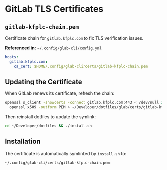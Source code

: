 # GitLab TLS Certificates

## `gitlab-kfplc-chain.pem`

Certificate chain for `gitlab.kfplc.com` to fix TLS verification issues.

**Referenced in:** `~/.config/glab-cli/config.yml`
```yaml
hosts:
  gitlab.kfplc.com:
    ca_cert: $HOME/.config/glab-cli/certs/gitlab-kfplc-chain.pem
```

## Updating the Certificate

When GitLab renews its certificate, refresh the chain:

```bash
openssl s_client -showcerts -connect gitlab.kfplc.com:443 < /dev/null 2>/dev/null | \
  openssl x509 -outform PEM > ~/Developer/dotfiles/glab/certs/gitlab-kfplc-chain.pem
```

Then reinstall dotfiles to update the symlink:
```bash
cd ~/Developer/dotfiles && ./install.sh
```

## Installation

The certificate is automatically symlinked by `install.sh` to:
```
~/.config/glab-cli/certs/gitlab-kfplc-chain.pem
```
